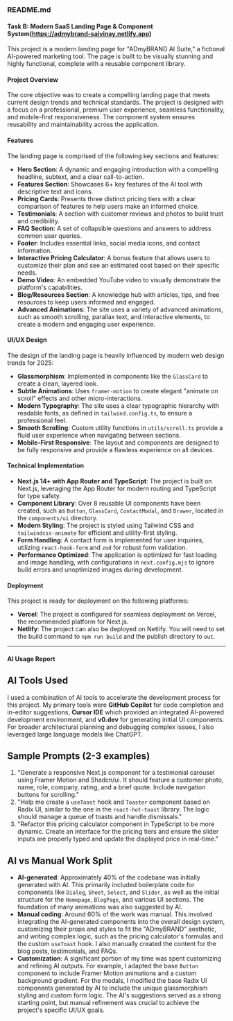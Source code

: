 ### README.md

#### Task B: Modern SaaS Landing Page & Component System(https://admybrand-saivinay.netlify.app)

This project is a modern landing page for "ADmyBRAND AI Suite," a fictional AI-powered marketing tool. The page is built to be visually stunning and highly functional, complete with a reusable component library.

#### Project Overview

The core objective was to create a compelling landing page that meets current design trends and technical standards. The project is designed with a focus on a professional, premium user experience, seamless functionality, and mobile-first responsiveness. The component system ensures reusability and maintainability across the application.

#### Features

The landing page is comprised of the following key sections and features:

* **Hero Section**: A dynamic and engaging introduction with a compelling headline, subtext, and a clear call-to-action.
* **Features Section**: Showcases 6+ key features of the AI tool with descriptive text and icons.
* **Pricing Cards**: Presents three distinct pricing tiers with a clear comparison of features to help users make an informed choice.
* **Testimonials**: A section with customer reviews and photos to build trust and credibility.
* **FAQ Section**: A set of collapsible questions and answers to address common user queries.
* **Footer**: Includes essential links, social media icons, and contact information.
* **Interactive Pricing Calculator**: A bonus feature that allows users to customize their plan and see an estimated cost based on their specific needs.
* **Demo Video**: An embedded YouTube video to visually demonstrate the platform's capabilities.
* **Blog/Resources Section**: A knowledge hub with articles, tips, and free resources to keep users informed and engaged.
* **Advanced Animations**: The site uses a variety of advanced animations, such as smooth scrolling, parallax text, and interactive elements, to create a modern and engaging user experience.

#### UI/UX Design

The design of the landing page is heavily influenced by modern web design trends for 2025:
* **Glassmorphism**: Implemented in components like the `GlassCard` to create a clean, layered look.
* **Subtle Animations**: Uses `framer-motion` to create elegant "animate on scroll" effects and other micro-interactions.
* **Modern Typography**: The site uses a clear typographic hierarchy with readable fonts, as defined in `tailwind.config.ts`, to ensure a professional feel.
* **Smooth Scrolling**: Custom utility functions in `utils/scroll.ts` provide a fluid user experience when navigating between sections.
* **Mobile-First Responsive**: The layout and components are designed to be fully responsive and provide a flawless experience on all devices.

#### Technical Implementation

* **Next.js 14+ with App Router and TypeScript**: The project is built on Next.js, leveraging the App Router for modern routing and TypeScript for type safety.
* **Component Library**: Over 8 reusable UI components have been created, such as `Button`, `GlassCard`, `ContactModal`, and `Drawer`, located in the `components/ui` directory.
* **Modern Styling**: The project is styled using Tailwind CSS and `tailwindcss-animate` for efficient and utility-first styling.
* **Form Handling**: A contact form is implemented for user inquiries, utilizing `react-hook-form` and `zod` for robust form validation.
* **Performance Optimized**: The application is optimized for fast loading and image handling, with configurations in `next.config.mjs` to ignore build errors and unoptimized images during development.

#### Deployment

This project is ready for deployment on the following platforms:

* **Vercel**: The project is configured for seamless deployment on Vercel, the recommended platform for Next.js.
* **Netlify**: The project can also be deployed on Netlify. You will need to set the build command to `npm run build` and the publish directory to `out`.

---

#### AI Usage Report

## AI Tools Used
I used a combination of AI tools to accelerate the development process for this project. My primary tools were **GitHub Copilot** for code completion and in-editor suggestions, **Cursor IDE** which provided an integrated AI-powered development environment, and **v0.dev** for generating initial UI components. For broader architectural planning and debugging complex issues, I also leveraged large language models like ChatGPT.

## Sample Prompts (2-3 examples)
1. "Generate a responsive Next.js component for a testimonial carousel using Framer Motion and Shadcn/ui. It should feature a customer photo, name, role, company, rating, and a brief quote. Include navigation buttons for scrolling."
2. "Help me create a `useToast` hook and `Toaster` component based on Radix UI, similar to the one in the `react-hot-toast` library. The logic should manage a queue of toasts and handle dismissals."
3. "Refactor this pricing calculator component in TypeScript to be more dynamic. Create an interface for the pricing tiers and ensure the slider inputs are properly typed and update the displayed price in real-time."

## AI vs Manual Work Split
- **AI-generated**: Approximately 40% of the codebase was initially generated with AI. This primarily included boilerplate code for components like `Dialog`, `Sheet`, `Select`, and `Slider`, as well as the initial structure for the `Homepage`, `BlogPage`, and various UI sections. The foundation of many animations was also suggested by AI.
- **Manual coding**: Around 60% of the work was manual. This involved integrating the AI-generated components into the overall design system, customizing their props and styles to fit the "ADmyBRAND" aesthetic, and writing complex logic, such as the pricing calculator's formulas and the custom `useToast` hook. I also manually created the content for the blog posts, testimonials, and FAQs.
- **Customization**: A significant portion of my time was spent customizing and refining AI outputs. For example, I adapted the base `Button` component to include Framer Motion animations and a custom background gradient. For the modals, I modified the base Radix UI components generated by AI to include the unique glassmorphism styling and custom form logic. The AI's suggestions served as a strong starting point, but manual refinement was crucial to achieve the project's specific UI/UX goals.
